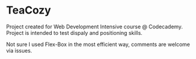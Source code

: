 # TeaCozy
Project created for Web Development Intensive course @ Codecademy.
Project is intended to test dispaly and positioning skills.

Not sure I used Flex-Box in the most efficient way, comments are welcome via issues.
